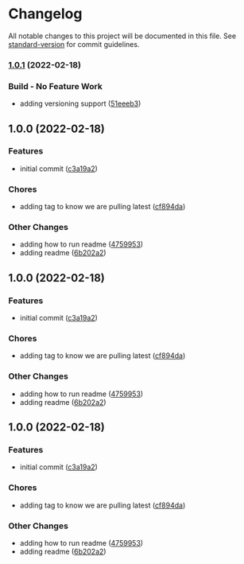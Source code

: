 # Changelog

All notable changes to this project will be documented in this file. See [standard-version](https://github.com/conventional-changelog/standard-version) for commit guidelines.

### [1.0.1](https://github.com/jrock2004/plex-server/compare/v1.0.0...v1.0.1) (2022-02-18)


### Build - No Feature Work

* adding versioning support ([51eeeb3](https://github.com/jrock2004/plex-server/commit/51eeeb3bb2d82f93ee451d5abed9d61cf3bdd045))

## 1.0.0 (2022-02-18)


### Features

* initial commit ([c3a19a2](https://github.com/jrock2004/plex-server/commit/c3a19a23a879c8bbb052d1fa91b2b3df55c68b69))


### Chores

* adding tag to know we are pulling latest ([cf894da](https://github.com/jrock2004/plex-server/commit/cf894dadfce66a385fc7ac92059596039383b201))


### Other Changes

* adding how to run readme ([4759953](https://github.com/jrock2004/plex-server/commit/4759953220873b7abbb6b41cae3bd82c3417b844))
* adding readme ([6b202a2](https://github.com/jrock2004/plex-server/commit/6b202a28c1c58a35a10c6f5e0c2ff1afd52c8630))

## 1.0.0 (2022-02-18)


### Features

* initial commit ([c3a19a2](https://github.com/jrock2004/plex-server/commit/c3a19a23a879c8bbb052d1fa91b2b3df55c68b69))


### Chores

* adding tag to know we are pulling latest ([cf894da](https://github.com/jrock2004/plex-server/commit/cf894dadfce66a385fc7ac92059596039383b201))


### Other Changes

* adding how to run readme ([4759953](https://github.com/jrock2004/plex-server/commit/4759953220873b7abbb6b41cae3bd82c3417b844))
* adding readme ([6b202a2](https://github.com/jrock2004/plex-server/commit/6b202a28c1c58a35a10c6f5e0c2ff1afd52c8630))

## 1.0.0 (2022-02-18)


### Features

* initial commit ([c3a19a2](https://github.com/jrock2004/plex-server/commit/c3a19a23a879c8bbb052d1fa91b2b3df55c68b69))


### Chores

* adding tag to know we are pulling latest ([cf894da](https://github.com/jrock2004/plex-server/commit/cf894dadfce66a385fc7ac92059596039383b201))


### Other Changes

* adding how to run readme ([4759953](https://github.com/jrock2004/plex-server/commit/4759953220873b7abbb6b41cae3bd82c3417b844))
* adding readme ([6b202a2](https://github.com/jrock2004/plex-server/commit/6b202a28c1c58a35a10c6f5e0c2ff1afd52c8630))
